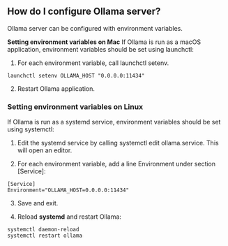 ## How do I configure Ollama server?
Ollama server can be configured with environment variables.

**Setting environment variables on Mac**
If Ollama is run as a macOS application, environment variables should be set using launchctl:

1. For each environment variable, call launchctl setenv.

```launchctl setenv OLLAMA_HOST "0.0.0.0:11434"```

2. Restart Ollama application.

### Setting environment variables on Linux

If Ollama is run as a systemd service, environment variables should be set using systemctl:

1. Edit the systemd service by calling systemctl edit ollama.service. This will open an editor.

2. For each environment variable, add a line Environment under section [Service]:

```
[Service]
Environment="OLLAMA_HOST=0.0.0.0:11434"
```

3. Save and exit.

4. Reload **systemd** and restart Ollama:

```
systemctl daemon-reload
systemctl restart ollama
```
